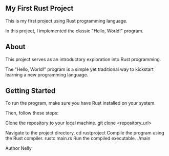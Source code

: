 ## My First Rust Project

This is my first project using Rust programming language.

In this project, I implemented the classic "Hello, World!" program.

## About

This project serves as an introductory exploration into Rust programming. 

The "Hello, World!" program is a simple yet traditional way to kickstart learning a new programming language.

## Getting Started

To run the program, make sure you have Rust installed on your system. 

Then, follow these steps:

Clone the repository to your local machine.
git clone <repository_url>

Navigate to the project directory.
 cd rustproject
Compile the program using the Rust compiler.
 rustc main.rs
Run the compiled executable.
 ./main



Author Nelly
